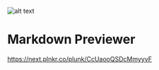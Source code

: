 <div>

![alt text]( https://d33wubrfki0l68.cloudfront.net/399edfbd56860a94d3c5654ba51019817bf01495/d8901/img/freecodecamp.png "freecodecamp")

</div>

# Markdown Previewer

https://next.plnkr.co/plunk/CcUaooQSDcMmyyvF

